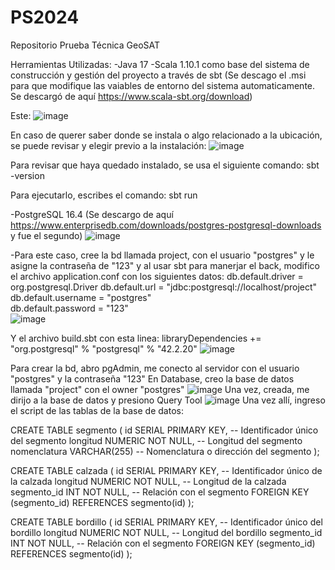 # PS2024
Repositorio Prueba Técnica GeoSAT 

Herramientas Utilizadas:
-Java 17
-Scala 1.10.1 como base del sistema de construcción y gestión del proyecto a través de sbt (Se descago el .msi para que modifique las vaiables de entorno del sistema automaticamente. Se descargó de aquí https://www.scala-sbt.org/download)

Este:
![image](https://github.com/user-attachments/assets/7e1064e8-695d-43ca-a784-e1df4238b549)

En caso de querer saber donde se instala o algo relacionado a la ubicación, se puede revisar y elegir previo a la instalación:
![image](https://github.com/user-attachments/assets/c957bdfa-34b2-4c53-a734-146e6acb715d)

Para revisar que haya quedado instalado, se usa el siguiente comando:
sbt -version

Para ejecutarlo, escribes el comando: 
sbt run

-PostgreSQL 16.4 (Se descargo de aquí https://www.enterprisedb.com/downloads/postgres-postgresql-downloads y fue el segundo)
![image](https://github.com/user-attachments/assets/4ce6f28b-b82d-4596-8340-4f51be1ce531)

-Para este caso, cree la bd llamada project, con el usuario "postgres" y le asigne la contraseña de "123" y al usar sbt para manerjar el back, modifico el archivo application.conf con los siguientes datos: 
db.default.driver = org.postgresql.Driver
db.default.url = "jdbc:postgresql://localhost/project"
db.default.username = "postgres"        
db.default.password = "123"    
![image](https://github.com/user-attachments/assets/6326cb21-bbfd-4083-a30c-98791727710f)

Y el archivo build.sbt con esta linea:
libraryDependencies += "org.postgresql" % "postgresql" % "42.2.20"
![image](https://github.com/user-attachments/assets/af89f40f-66a3-481b-9f55-ac258b685faf)

Para crear la bd, abro pgAdmin, me conecto al servidor con el usuario "postgres" y la contraseña "123"
En Database, creo la base de datos llamada "project" con el owner "postgres"
![image](https://github.com/user-attachments/assets/b5bf205d-bc32-4b73-b598-839aef547d3b)
Una vez, creada, me dirijo a la base de datos y presiono Query Tool 
![image](https://github.com/user-attachments/assets/bd58c6ec-f150-4ef1-b22a-388a17e25b28)
Una vez allí, ingreso el script de las tablas de la base de datos:

CREATE TABLE segmento (
    id SERIAL PRIMARY KEY,         -- Identificador único del segmento
    longitud NUMERIC NOT NULL,     -- Longitud del segmento
    nomenclatura VARCHAR(255)      -- Nomenclatura o dirección del segmento
);

CREATE TABLE calzada (
    id SERIAL PRIMARY KEY,         -- Identificador único de la calzada
    longitud NUMERIC NOT NULL,     -- Longitud de la calzada
    segmento_id INT NOT NULL,      -- Relación con el segmento
    FOREIGN KEY (segmento_id) REFERENCES segmento(id)
);

CREATE TABLE bordillo (
    id SERIAL PRIMARY KEY,         -- Identificador único del bordillo
    longitud NUMERIC NOT NULL,     -- Longitud del bordillo
    segmento_id INT NOT NULL,      -- Relación con el segmento
    FOREIGN KEY (segmento_id) REFERENCES segmento(id)
);


